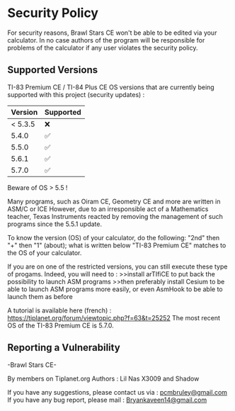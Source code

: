 # Security Policy
For security reasons, Brawl Stars CE won't be able to be edited via your calculator.
In no case authors of the program will be responsible for problems of the calculator if any user violates the security policy.



## Supported Versions

TI-83 Premium CE / TI-84 Plus CE OS versions that are
currently being supported with this project (security updates) :

| Version | Supported          |
| ------- | ------------------ |
| < 5.3.5 | :x:                |
| 5.4.0   | :white_check_mark: |
| 5.5.0   | :white_check_mark: |
| 5.6.1   | :white_check_mark: |
| 5.7.0   | :white_check_mark: |



Beware of OS > 5.5 !

Many programs, such as Oiram CE, Geometry CE and more are written in ASM/C or ICE
However, due to an irresponsible act of a Mathematics teacher, Texas Instruments reacted by removing the management of such programs since the 5.5.1 update.

To know the version (OS) of your calculator, do the following:
"2nd" then "+" then "1" (about); what is written below "TI-83 Premium CE" matches to the OS of your calculator.


If you are on one of the restricted versions, you can still execute these type of progams. Indeed, you will need to :
    >>install arTIfiCE to put back the possibility to launch ASM programs
    >>then preferably install Cesium to be able to launch ASM programs more easily, or even AsmHook to be able to launch them as before
    
A tutorial is available here (french) : https://tiplanet.org/forum/viewtopic.php?f=63&t=25252 
The most recent OS of the TI-83 Premium CE is 5.7.0.




## Reporting a Vulnerability
-Brawl Stars CE-

By members on Tiplanet.org
Authors : Lil Nas X3009 and Shadow

If you have any suggestions, please contact us via : pcmbruley@gmail.com
If you have any bug report, please mail : Bryankaveen14@gmail.com
